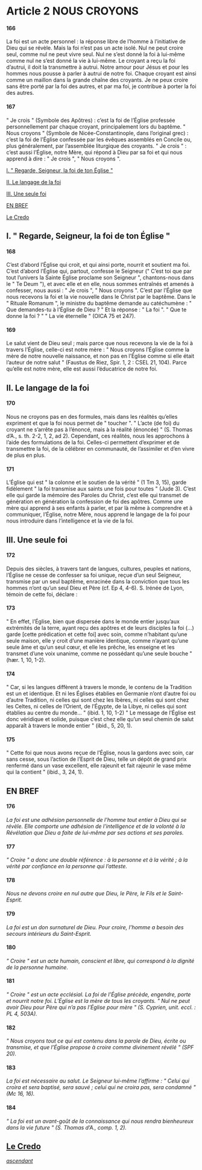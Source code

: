 # Article 2 NOUS CROYONS

#### 166

La foi est un acte personnel : la réponse libre de l’homme à l’initiative de Dieu qui se révèle. Mais la foi n’est pas un acte isolé. Nul ne peut croire seul, comme nul ne peut vivre seul. Nul ne s’est donné la foi à lui-même comme nul ne s’est donné la vie à lui-même. Le croyant a reçu la foi d’autrui, il doit la transmettre à autrui. Notre amour pour Jésus et pour les hommes nous pousse à parler à autrui de notre foi. Chaque croyant est ainsi comme un maillon dans la grande chaîne des croyants. Je ne peux croire sans être porté par la foi des autres, et par ma foi, je contribue à porter la foi des autres.

#### 167

" Je crois " (Symbole des Apôtres) : c’est la foi de l’Église professée personnellement par chaque croyant, principalement lors du baptême. " Nous croyons " (Symbole de Nicée-Constantinople, dans l’original grec) : c’est la foi de l’Église confessée par les évêques assemblés en Concile ou, plus généralement, par l’assemblée liturgique des croyants. " Je crois " : c’est aussi l’Église, notre Mère, qui répond à Dieu par sa foi et qui nous apprend à dire : " Je crois ", " Nous croyons ".

[I. " Regarde, Seigneur, la foi de ton Église "](./#i.-regarde-seigneur-la-foi-de-ton-eglise)

[II. Le langage de la foi](./#ii.-le-langage-de-la-foi)

[III. Une seule foi](./#iii.-une-seule-foi)

[EN BREF](./#en-bref)

[Le Credo](le-credo.md)



## I. " Regarde, Seigneur, la foi de ton Église "

#### 168

C’est d’abord l’Église qui croit, et qui ainsi porte, nourrit et soutient ma foi. C’est d’abord l’Église qui, partout, confesse le Seigneur (" C’est toi que par tout l’univers la Sainte Église proclame son Seigneur ", chantons-nous dans le " Te Deum "), et avec elle et en elle, nous sommes entraînés et amenés à confesser, nous aussi : " Je crois ", " Nous croyons ". C’est par l’Église que nous recevons la foi et la vie nouvelle dans le Christ par le baptême. Dans le " Rituale Romanum ", le ministre du baptême demande au catéchumène : " Que demandes-tu à l’Église de Dieu ? " Et la réponse : " La foi ". " Que te donne la foi ? " " La vie éternelle " (OICA 75 et 247).

#### 169

Le salut vient de Dieu seul ; mais parce que nous recevons la vie de la foi à travers l’Église, celle-ci est notre mère : " Nous croyons l’Église comme la mère de notre nouvelle naissance, et non pas en l’Église comme si elle était l’auteur de notre salut " (Faustus de Riez, Spir. 1, 2 : CSEL 21, 104). Parce qu’elle est notre mère, elle est aussi l’éducatrice de notre foi.



## II. Le langage de la foi

#### 170

Nous ne croyons pas en des formules, mais dans les réalités qu’elles expriment et que la foi nous permet de " toucher ". " L’acte (de foi) du croyant ne s’arrête pas à l’énoncé, mais à la réalité (énoncée) " (S. Thomas d’A., s. th. 2-2, 1, 2, ad 2). Cependant, ces réalités, nous les approchons à l’aide des formulations de la foi. Celles-ci permettent d’exprimer et de transmettre la foi, de la célébrer en communauté, de l’assimiler et d’en vivre de plus en plus.

#### 171

L’Église qui est " la colonne et le soutien de la vérité " (1 Tm 3, 15), garde fidèlement " la foi transmise aux saints une fois pour toutes " (Jude 3). C’est elle qui garde la mémoire des Paroles du Christ, c’est elle qui transmet de génération en génération la confession de foi des apôtres. Comme une mère qui apprend à ses enfants à parler, et par là même à comprendre et à communiquer, l’Église, notre Mère, nous apprend le langage de la foi pour nous introduire dans l’intelligence et la vie de la foi.



## III. Une seule foi

#### 172

Depuis des siècles, à travers tant de langues, cultures, peuples et nations, l’Église ne cesse de confesser sa foi unique, reçue d’un seul Seigneur, transmise par un seul baptême, enracinée dans la conviction que tous les hommes n’ont qu’un seul Dieu et Père (cf. Ep 4, 4-6). S. Irénée de Lyon, témoin de cette foi, déclare :

#### 173

" En effet, l’Église, bien que dispersée dans le monde entier jusqu’aux extrémités de la terre, ayant reçu des apôtres et de leurs disciples la foi (...) garde \[cette prédication et cette foi] avec soin, comme n’habitant qu’une seule maison, elle y croit d’une manière identique, comme n’ayant qu’une seule âme et qu’un seul cœur, et elle les prêche, les enseigne et les transmet d’une voix unanime, comme ne possédant qu’une seule bouche " (hær. 1, 10, 1-2).

#### 174

" Car, si les langues diffèrent à travers le monde, le contenu de la Tradition est un et identique. Et ni les Églises établies en Germanie n’ont d’autre foi ou d’autre Tradition, ni celles qui sont chez les Ibères, ni celles qui sont chez les Celtes, ni celles de l’Orient, de l’Égypte, de la Libye, ni celles qui sont établies au centre du monde... " (ibid. 1, 10, 1-2) " Le message de l’Église est donc véridique et solide, puisque c’est chez elle qu’un seul chemin de salut apparaît à travers le monde entier " (ibid., 5, 20, 1).

#### 175

" Cette foi que nous avons reçue de l’Église, nous la gardons avec soin, car sans cesse, sous l’action de l’Esprit de Dieu, telle un dépôt de grand prix renfermé dans un vase excellent, elle rajeunit et fait rajeunir le vase même qui la contient " (ibid., 3, 24, 1).



## EN BREF

#### 176

_La foi est une adhésion personnelle de l’homme tout entier à Dieu qui se révèle. Elle comporte une adhésion de l’intelligence et de la volonté à la Révélation que Dieu a faite de lui-même par ses actions et ses paroles._

#### 177

_" Croire " a donc une double référence : à la personne et à la vérité ; à la vérité par confiance en la personne qui l’atteste._

#### 178

_Nous ne devons croire en nul autre que Dieu, le Père, le Fils et le Saint-Esprit._

#### 179

_La foi est un don surnaturel de Dieu. Pour croire, l’homme a besoin des secours intérieurs du Saint-Esprit._

#### 180

_" Croire " est un acte humain, conscient et libre, qui correspond à la dignité de la personne humaine._

#### 181

_" Croire " est un acte ecclésial. La foi de l’Église précède, engendre, porte et nourrit notre foi. L’Église est la mère de tous les croyants. " Nul ne peut avoir Dieu pour Père qui n’a pas l’Église pour mère " (S. Cyprien, unit. eccl. : PL 4, 503A)._

#### 182

_" Nous croyons tout ce qui est contenu dans la parole de Dieu, écrite ou transmise, et que l’Église propose à croire comme divinement révélé " (SPF 20)._

#### 183

_La foi est nécessaire au salut. Le Seigneur lui-même l’affirme : " Celui qui croira et sera baptisé, sera sauvé ; celui qui ne croira pas, sera condamné " (Mc 16, 16)._

#### 184

_" La foi est un avant-goût de la connaissance qui nous rendra bienheureux dans la vie future " (S. Thomas d’A., comp. 1, 2)._



## [Le Credo](le-credo.md)



[_ascendant_](../)

